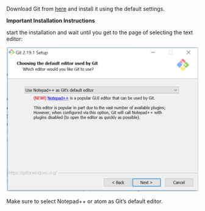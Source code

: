 Download Git from [here](https://git-scm.com/downloads) and install it using the default settings.

  

**Important Installation Instructions**

  

start the installation and wait until you get to the page of selecting the text editor:

  

![.guides/img/PROD_A2396-0](./PROD_A2396-0.png)

  

Make sure to select Notepad++ or atom as Git’s default editor.